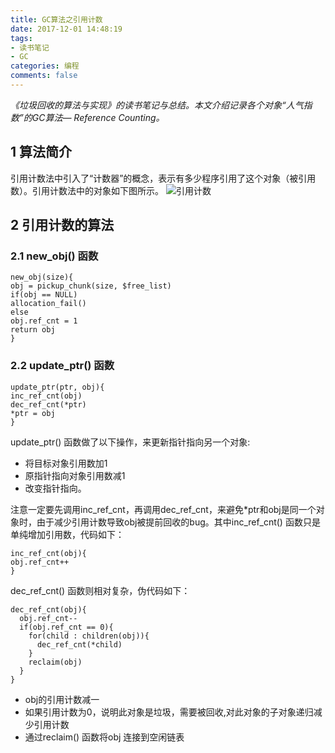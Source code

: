 ```yaml
---
title: GC算法之引用计数
date: 2017-12-01 14:48:19
tags:
- 读书笔记
- GC
categories: 编程
comments: false
---
```

*《垃圾回收的算法与实现》的读书笔记与总结。本文介绍记录各个对象“人气指数”的GC算法— Reference Counting。*
<!--more-->
## 1 算法简介
引用计数法中引入了“计数器”的概念，表示有多少程序引用了这个对象（被引用数）。引用计数法中的对象如下图所示。
![引用计数](http://ovor60v7j.bkt.clouddn.com/blog/GC%E4%B9%8B%E5%BC%95%E7%94%A8%E8%AE%A1%E6%95%B0/%E5%BC%95%E7%94%A8%E8%AE%A1%E6%95%B0.png)


## 2 引用计数的算法
### 2.1 new_obj() 函数

```
new_obj(size){obj = pickup_chunk(size, $free_list)if(obj == NULL)allocation_fail()elseobj.ref_cnt = 1return obj}
```

### 2.2 update_ptr() 函数

```
update_ptr(ptr, obj){inc_ref_cnt(obj)dec_ref_cnt(*ptr)*ptr = obj}
```
update_ptr() 函数做了以下操作，来更新指针指向另一个对象:

* 将目标对象引用数加1
* 原指针指向对象引用数减1
* 改变指针指向。

注意一定要先调用inc_ref_cnt，再调用dec_ref_cnt，来避免*ptr和obj是同一个对象时，由于减少引用计数导致obj被提前回收的bug。其中inc_ref_cnt() 函数只是单纯增加引用数，代码如下：

```
inc_ref_cnt(obj){obj.ref_cnt++}
```

dec_ref_cnt() 函数则相对复杂，伪代码如下：

```
dec_ref_cnt(obj){  obj.ref_cnt--  if(obj.ref_cnt == 0){	for(child : children(obj)){	  dec_ref_cnt(*child)
	}	reclaim(obj)  }}
```

* obj的引用计数减一
* 如果引用计数为0，说明此对象是垃圾，需要被回收,对此对象的子对象递归减少引用计数
* 通过reclaim() 函数将obj 连接到空闲链表


